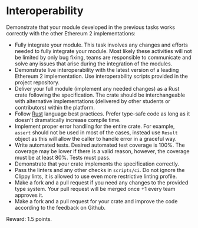 # Interoperability
  
Demonstrate that your module developed in the previous tasks works correctly with the other Ethereum 2 implementations:

* Fully integrate your module. This task involves any changes and efforts needed to fully integrate your module. Most likely these activities will not be limited by only bug fixing, teams are responsible to communicate and solve any issues that arise during the integration of the modules.
* Demonstrate live interoperability with the latest version of a leading Ethereum 2 implementation. Use interoperability scripts provided in the project repository.
* Deliver your full module (implement any needed changes) as a Rust crate following the specification. The crate should be interchangeable with alternative implementations (delivered by other students or contributors) within the platform.
* Follow [Rust](https://www.rust-lang.org/) language best practices. Prefer type-safe code as long as it doesn't dramatically increase compile time.
* Implement proper error handling for the entire crate. For example, `assert` should not be used in most of the cases, instead use `Result` object as this will allow the caller to handle error in a graceful way.
* Write automated tests. Desired automated test coverage is 100%. The coverage may be lower if there is a valid reason, however, the coverage must be at least 80%. Tests must pass.
* Demonstrate that your crate implements the specification correctly.
* Pass the linters and any other checks in `scripts/ci`. Do not ignore the Clippy lints, it is allowed to use even more restrictive linting profile.
* Make a fork and a pull request if you need any changes to the provided type system. Your pull request will be merged once +1 every team approves it.
* Make a fork and a pull request for your crate and improve the code according to the feedback on Github.

Reward: 1.5 points.
